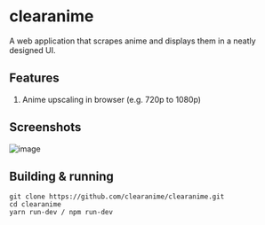 # clearanime

A web application that scrapes anime and displays them in a neatly designed UI.

## Features

1. Anime upscaling in browser (e.g. 720p to 1080p)

## Screenshots
![image](https://user-images.githubusercontent.com/53213763/150688953-3582fbbd-842f-47c2-9008-090726da519b.png)

## Building & running

```
git clone https://github.com/clearanime/clearanime.git
cd clearanime
yarn run-dev / npm run-dev

```
